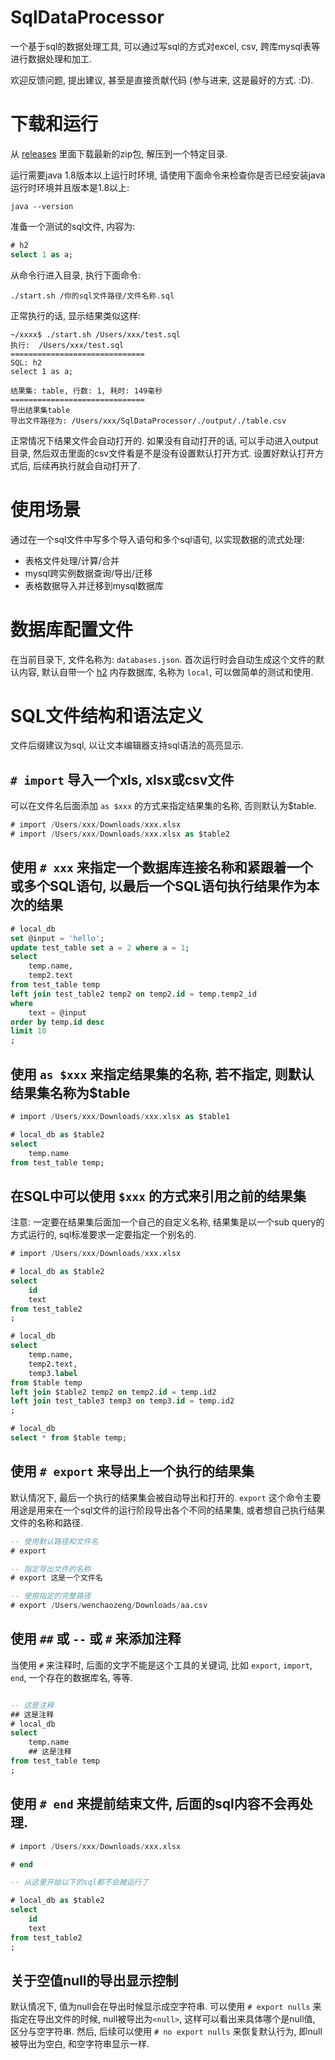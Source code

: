 # SqlDataProcessor

一个基于sql的数据处理工具, 可以通过写sql的方式对excel, csv, 跨库mysql表等进行数据处理和加工.

欢迎反馈问题, 提出建议, 甚至是直接贡献代码 (参与进来, 这是最好的方式. :D).

# 下载和运行

从 [releases](https://github.com/WenchaoZeng/SqlDataProcessor/releases) 里面下载最新的zip包, 解压到一个特定目录.

运行需要java 1.8版本以上运行时环境, 请使用下面命令来检查你是否已经安装java运行时环境并且版本是1.8以上:

```shell
java --version
```

准备一个测试的sql文件, 内容为:

```sql
# h2
select 1 as a;
```

从命令行进入目录, 执行下面命令:

```shell
./start.sh /你的sql文件路径/文件名称.sql
```

正常执行的话, 显示结果类似这样:

```text
~/xxxx$ ./start.sh /Users/xxx/test.sql
执行:  /Users/xxx/test.sql
==============================
SQL: h2
select 1 as a;

结果集: table, 行数: 1, 耗时: 149毫秒
==============================
导出结果集table
导出文件路径为: /Users/xxx/SqlDataProcessor/./output/./table.csv
```

正常情况下结果文件会自动打开的. 如果没有自动打开的话, 可以手动进入output目录, 然后双击里面的csv文件看是不是没有设置默认打开方式. 设置好默认打开方式后, 后续再执行就会自动打开了.

# 使用场景

通过在一个sql文件中写多个导入语句和多个sql语句, 以实现数据的流式处理:

* 表格文件处理/计算/合并
* mysql跨实例数据查询/导出/迁移
* 表格数据导入并迁移到mysql数据库

# 数据库配置文件

在当前目录下, 文件名称为: `databases.json`. 首次运行时会自动生成这个文件的默认内容, 默认自带一个 [h2](http://www.h2database.com/html/commands.html) 内存数据库, 名称为 `local`, 可以做简单的测试和使用.

# SQL文件结构和语法定义

文件后缀建议为sql, 以让文本编辑器支持sql语法的高亮显示.

## `# import` 导入一个xls, xlsx或csv文件

可以在文件名后面添加 `as $xxx` 的方式来指定结果集的名称, 否则默认为$table.

```sql
# import /Users/xxx/Downloads/xxx.xlsx
# import /Users/xxx/Downloads/xxx.xlsx as $table2
```

## 使用 `# xxx` 来指定一个数据库连接名称和紧跟着一个或多个SQL语句, 以最后一个SQL语句执行结果作为本次的结果

```sql
# local_db
set @input = 'hello';
update test_table set a = 2 where a = 1;
select
    temp.name,
    temp2.text
from test_table temp
left join test_table2 temp2 on temp2.id = temp.temp2_id
where
    text = @input
order by temp.id desc
limit 10
;
```

## 使用 `as $xxx` 来指定结果集的名称, 若不指定, 则默认结果集名称为$table

```sql
# import /Users/xxx/Downloads/xxx.xlsx as $table1

# local_db as $table2
select
    temp.name
from test_table temp;
```

## 在SQL中可以使用 `$xxx` 的方式来引用之前的结果集

注意: 一定要在结果集后面加一个自己的自定义名称, 结果集是以一个sub query的方式运行的, sql标准要求一定要指定一个别名的.

```sql
# import /Users/xxx/Downloads/xxx.xlsx

# local_db as $table2
select
    id
    text
from test_table2
;

# local_db
select
    temp.name,
    temp2.text,
    temp3.label
from $table temp
left join $table2 temp2 on temp2.id = temp.id2
left join test_table3 temp3 on temp3.id = temp.id2
;

# local_db
select * from $table temp;
```

## 使用 `# export`  来导出上一个执行的结果集

默认情况下, 最后一个执行的结果集会被自动导出和打开的. `export` 这个命令主要用途是用来在一个sql文件的运行阶段导出各个不同的结果集, 或者想自己执行结果文件的名称和路径.

```sql
-- 使用默认路径和文件名
# export

-- 指定导出文件的名称
# export 这是一个文件名

-- 使用指定的完整路径
# export /Users/wenchaozeng/Downloads/aa.csv
```

## 使用 `##` 或 `--` 或 `#` 来添加注释

当使用 `#` 来注释时, 后面的文字不能是这个工具的关键词, 比如 `export`, `import`, `end`, 一个存在的数据库名, 等等.

```sql

-- 这是注释
## 这是注释
# local_db
select
    temp.name
    ## 这是注释
from test_table temp
;
```

## 使用 `# end` 来提前结束文件, 后面的sql内容不会再处理.

```sql
# import /Users/xxx/Downloads/xxx.xlsx

# end

-- 从这里开始以下的sql都不会被运行了

# local_db as $table2
select
    id
    text
from test_table2
;
```

## 关于空值null的导出显示控制

默认情况下, 值为null会在导出时候显示成空字符串. 可以使用 `# export nulls` 来指定在导出文件的时候, null被导出为`<null>`, 这样可以看出来具体哪个是null值, 区分与空字符串. 然后, 后续可以使用 `# no export nulls` 来恢复默认行为, 即null被导出为空白, 和空字符串显示一样.